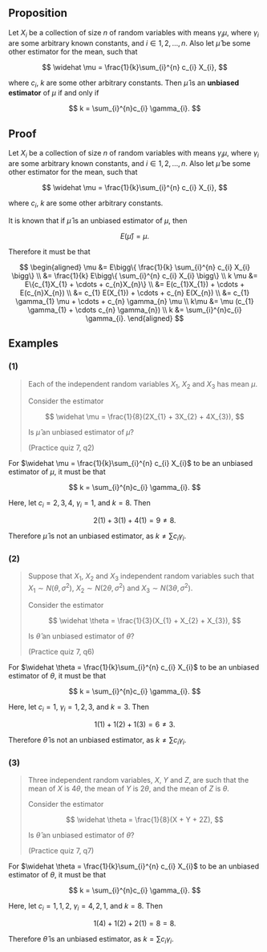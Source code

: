 ## Proposition

Let $X_{i}$ be a collection of size $n$ of random variables with means $\gamma_{i} \mu$, where $\gamma_{i}$ are some arbitrary known constants, and $i \in 1,2,\ldots,n$.
Also let $\widehat \mu$ be some other estimator for the mean, such that

$$
\widehat \mu = \frac{1}{k}\sum_{i}^{n} c_{i} X_{i},
$$

where $c_{i}$, $k$ are some other arbitrary constants. Then $\widehat \mu$ is an **unbiased estimator** of $\mu$ if and only if

$$
k = \sum_{i}^{n}c_{i} \gamma_{i}.
$$

## Proof

Let $X_{i}$ be a collection of size $n$ of random variables with means $\gamma_{i} \mu$, where $\gamma_{i}$ are some arbitrary known constants, and $i \in 1,2,\ldots,n$.
Also let $\widehat \mu$ be some other estimator for the mean, such that

$$
\widehat \mu = \frac{1}{k}\sum_{i}^{n} c_{i} X_{i},
$$

where $c_{i}$, $k$ are some other arbitrary constants.

It is known that if $\widehat \mu$ is an unbiased estimator of $\mu$, then

$$
E(\widehat \mu) =  \mu.
$$

Therefore it must be that

$$
\begin{aligned}
\mu &= E\bigg\{ \frac{1}{k} \sum_{i}^{n} c_{i} X_{i} \bigg\} \\
  &= \frac{1}{k} E\bigg\{ \sum_{i}^{n} c_{i} X_{i} \bigg\} \\
  k \mu &= E\{c_{1}X_{1} + \cdots + c_{n}X_{n}\} \\
  &= E(c_{1}X_{1}) + \cdots + E(c_{n}X_{n}) \\
  &= c_{1} E(X_{1}) + \cdots + c_{n} E(X_{n}) \\
  &= c_{1} \gamma_{1} \mu + \cdots + c_{n} \gamma_{n} \mu \\
  k\mu &= \mu (c_{1} \gamma_{1} + \cdots c_{n} \gamma_{n}) \\
  k &= \sum_{i}^{n}c_{i} \gamma_{i}.
\end{aligned}
$$

## Examples

### (1)

> Each of the independent random variables $X_{1}$, $X_{2}$ and $X_{3}$ has mean $\mu$.
>
> Consider the estimator
>
> $$
> \widehat \mu = \frac{1}{8}(2X_{1} + 3X_{2} + 4X_{3}),
> $$
>
> Is $\widehat \mu$ an unbiased estimator of $\mu$?
>
> (Practice quiz 7, q2)

For $\widehat \mu = \frac{1}{k}\sum_{i}^{n} c_{i} X_{i}$ to be an unbiased estimator of $\mu$, it must be that

$$
k = \sum_{i}^{n}c_{i} \gamma_{i}.
$$

Here, let $c_{i} = 2, 3, 4$, $\gamma_{i} = 1$, and $k=8$. Then

$$
2(1) + 3(1) + 4(1) = 9\neq 8.
$$

Therefore $\widehat \mu$ is not an unbiased estimator, as $k \neq \sum c_{i} \gamma_{i}$.

### (2)

> Suppose that $X_{1}$, $X_{2}$ and $X_{3}$ independent random variables such that $X_{1} \sim N(\theta, \sigma^{2})$, $X_{2} \sim N(2\theta, \sigma^{2})$ and $X_{3} \sim N(3\theta, \sigma^{2})$.
>
> Consider the estimator
>
> $$
> \widehat \theta = \frac{1}{3}(X_{1} + X_{2} + X_{3}),
> $$
>
> Is $\widehat \theta$ an unbiased estimator of $\theta$?
>
> (Practice quiz 7, q6)

For $\widehat \theta = \frac{1}{k}\sum_{i}^{n} c_{i} X_{i}$ to be an unbiased estimator of $\theta$, it must be that

$$
k = \sum_{i}^{n}c_{i} \gamma_{i}.
$$

Here, let $c_{i} = 1$, $\gamma_{i} = 1, 2, 3$, and $k=3$. Then

$$
1(1) + 1(2) + 1(3) = 6 \neq 3.
$$

Therefore $\widehat \theta$ is not an unbiased estimator, as $k \neq \sum c_{i} \gamma_{i}$.

### (3)

> Three independent random variables, $X$, $Y$ and $Z$, are such that the mean of $X$ is $4\theta$, the mean of $Y$ is $2\theta$, and the mean of $Z$ is $\theta$.
>
> Consider the estimator
>
> $$
> \widehat \theta = \frac{1}{8}(X + Y + 2Z),
> $$
>
> Is $\widehat \theta$ an unbiased estimator of $\theta$?
>
> (Practice quiz 7, q7)

For $\widehat \theta = \frac{1}{k}\sum_{i}^{n} c_{i} X_{i}$ to be an unbiased estimator of $\theta$, it must be that

$$
k = \sum_{i}^{n}c_{i} \gamma_{i}.
$$

Here, let $c_{i} = 1,1,2$, $\gamma_{i} = 4,2,1$, and $k=8$. Then

$$
1(4) + 1(2) + 2(1) = 8 = 8.
$$

Therefore $\widehat \theta$ is an unbiased estimator, as $k = \sum c_{i} \gamma_{i}$.

